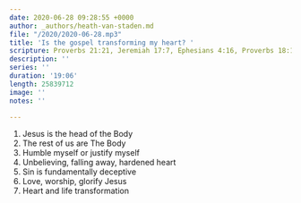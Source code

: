 ```yaml
---
date: 2020-06-28 09:28:55 +0000
author: _authors/heath-van-staden.md
file: "/2020/2020-06-28.mp3"
title: 'Is the gospel transforming my heart? '
scripture: Proverbs 21:21, Jeremiah 17:7, Ephesians 4:16, Proverbs 18:1, Hebrews 3:12
description: ''
series: ''
duration: '19:06'
length: 25839712
image: ''
notes: ''

---
```

1. Jesus is the head of the Body
2. The rest of us are The Body
3. Humble myself or justify myself
4. Unbelieving, falling away, hardened heart
5. Sin is fundamentally deceptive
6. Love, worship, glorify Jesus
7. Heart and life transformation